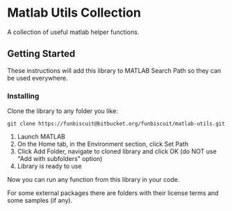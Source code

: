 # Matlab Utils Collection

A collection of useful matlab helper functions.

## Getting Started

These instructions will add this library to MATLAB Search Path so they can be used everywhere.

### Installing

Clone the library to any folder you like:

```
git clone https://funbiscuit@bitbucket.org/funbiscuit/matlab-utils.git
```

1. Launch MATLAB
2. On the Home tab, in the Environment section, click Set Path
3. Click Add Folder, navigate to cloned library and click OK (do NOT use "Add with subfolders" option)
4. Library is ready to use

Now you can run any function from this library in your code.

For some external packages there are folders with their license terms and some samples (if any).
